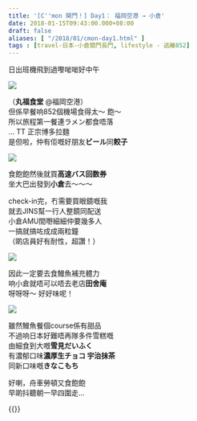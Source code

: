 ```yaml
---
title: '[C''mon 関門！] Day1： 福岡空港 → 小倉'
date: 2018-01-15T09:43:00.000+08:00
draft: false
aliases: [ "/2018/01/cmon-day1.html" ]
tags : [travel-日本-小倉關門長門, lifestyle - 逃離852]
---
```


日出班機飛到過嚟啱啱好中午  

[![](https://c1.staticflickr.com/5/4666/25813154278_81091e879a_z.jpg)](https://c1.staticflickr.com/5/4666/25813154278_81091e879a_z.jpg)

（**丸福食堂** @福岡空港）  
但係早餐响852個機場食得太～ 飽～  
所以旅程第一餐連ラメン都食唔落  
... TT 正宗博多拉麵  
是但啦，仲有佢嘅好朋友**ビール**同**餃子**  

[![](https://c1.staticflickr.com/5/4705/25813153658_fdca97026c_z.jpg)](https://c1.staticflickr.com/5/4705/25813153658_fdca97026c_z.jpg)

食飽飽然後就買**高速バス回数券**  
坐大巴出發到**小倉**去～～～  
  
check-in完，冇需要買眼鏡嘅我  
就去JINS幫一行人整鏡同配送  
小倉AMU間嘢細細仲要幾多人  
一搞就搞咗成成兩粒鐘  
（啲店員好有耐性，超讚！）  

[![](https://c1.staticflickr.com/5/4621/38787587925_d483ef9b57_z.jpg)](https://c1.staticflickr.com/5/4621/38787587925_d483ef9b57_z.jpg)

因此一定要去食鰻魚補充體力  
响小倉就唔可以唔去老店**田舍庵**  
呀呀呀～ 好好味呢！  

[![](https://c1.staticflickr.com/5/4706/39685458691_053f48a623_z.jpg)](https://c1.staticflickr.com/5/4706/39685458691_053f48a623_z.jpg)

雖然鰻魚餐個course係有甜品  
不過响日本好難唔再隊多件雪糕嘅  
由細食到大嘅**雪見だいふく**  
有濃郁口味**濃厚生チョコ 宇治抹茶**  
同新口味嘅**きなこもち**  
  
好喇，舟車勞頓又食飽飽  
早啲抖聽朝一早四圍走...  
  
{{<kanmon>}}
